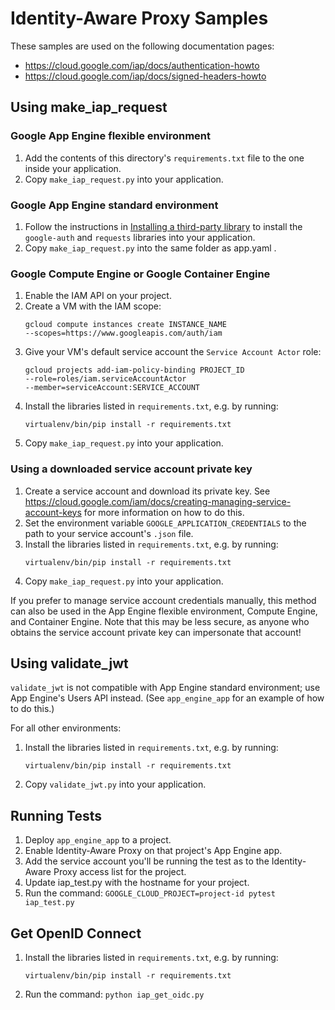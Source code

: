 # Identity-Aware Proxy Samples

<!-- auto-doc-link -->
These samples are used on the following documentation pages:

>
* https://cloud.google.com/iap/docs/authentication-howto
* https://cloud.google.com/iap/docs/signed-headers-howto

<!-- end-auto-doc-link -->

## Using make_iap_request

### Google App Engine flexible environment

1. Add the contents of this directory's `requirements.txt` file to the one
   inside your application.
2. Copy `make_iap_request.py` into your application.

### Google App Engine standard environment

1. Follow the instructions
   in
   [Installing a third-party library](https://cloud.google.com/appengine/docs/python/tools/using-libraries-python-27#installing_a_third-party_library) to
   install the `google-auth` and `requests` libraries into your application.
2. Copy `make_iap_request.py` into the same folder as app.yaml .

### Google Compute Engine or Google Container Engine

1. Enable the IAM API on your project.
2. Create a VM with the IAM scope:
   ```
   gcloud compute instances create INSTANCE_NAME
   --scopes=https://www.googleapis.com/auth/iam
   ```
3. Give your VM's default service account the `Service Account Actor` role:
   ```
   gcloud projects add-iam-policy-binding PROJECT_ID
   --role=roles/iam.serviceAccountActor
   --member=serviceAccount:SERVICE_ACCOUNT
   ```
4. Install the libraries listed in `requirements.txt`, e.g. by running:
   ```
   virtualenv/bin/pip install -r requirements.txt
   ```
5. Copy `make_iap_request.py` into your application.

### Using a downloaded service account private key

1. Create a service account and download its private key.
   See https://cloud.google.com/iam/docs/creating-managing-service-account-keys
   for more information on how to do this.
2. Set the environment variable `GOOGLE_APPLICATION_CREDENTIALS` to the path
   to your service account's `.json` file.
3. Install the libraries listed in `requirements.txt`, e.g. by running:
   ```
   virtualenv/bin/pip install -r requirements.txt
   ```
4. Copy `make_iap_request.py` into your application.

If you prefer to manage service account credentials manually, this method can
also be used in the App Engine flexible environment, Compute Engine, and
Container Engine. Note that this may be less secure, as anyone who obtains the
service account private key can impersonate that account!

## Using validate_jwt

`validate_jwt` is not compatible with App Engine standard environment;
use App Engine's Users API instead. (See `app_engine_app` for an example
of how to do this.)

For all other environments:

1. Install the libraries listed in `requirements.txt`, e.g. by running:
   ```
   virtualenv/bin/pip install -r requirements.txt
   ```
2. Copy `validate_jwt.py` into your application.

## Running Tests

1. Deploy `app_engine_app` to a project.
2. Enable Identity-Aware Proxy on that project's App Engine app.
3. Add the service account you'll be running the test as to the
   Identity-Aware Proxy access list for the project.
4. Update iap_test.py with the hostname for your project.
5. Run the command: ```GOOGLE_CLOUD_PROJECT=project-id pytest iap_test.py```

## Get OpenID Connect


1. Install the libraries listed in `requirements.txt`, e.g. by running:
   ```
   virtualenv/bin/pip install -r requirements.txt

2. Run the command: ```python iap_get_oidc.py```
